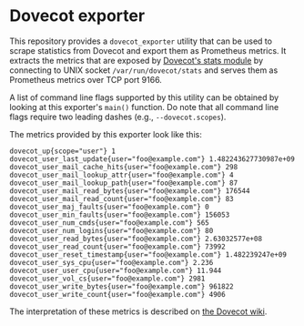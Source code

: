 # Dovecot exporter

This repository provides a `dovecot_exporter` utility that can be used
to scrape statistics from Dovecot and export them as Prometheus metrics.
It extracts the metrics that are exposed by
[Dovecot's stats module](https://wiki2.dovecot.org/Statistics/Old) by
connecting to UNIX socket `/var/run/dovecot/stats` and serves them as
Prometheus metrics over TCP port 9166.

A list of command line flags supported by this utility can be obtained
by looking at this exporter's `main()` function. Do note that all
command line flags require two leading dashes (e.g.,
`--dovecot.scopes`).

The metrics provided by this exporter look like this:

```
dovecot_up{scope="user"} 1
dovecot_user_last_update{user="foo@example.com"} 1.482243627730987e+09
dovecot_user_mail_cache_hits{user="foo@example.com"} 298
dovecot_user_mail_lookup_attr{user="foo@example.com"} 4
dovecot_user_mail_lookup_path{user="foo@example.com"} 87
dovecot_user_mail_read_bytes{user="foo@example.com"} 176544
dovecot_user_mail_read_count{user="foo@example.com"} 83
dovecot_user_maj_faults{user="foo@example.com"} 0
dovecot_user_min_faults{user="foo@example.com"} 156053
dovecot_user_num_cmds{user="foo@example.com"} 565
dovecot_user_num_logins{user="foo@example.com"} 80
dovecot_user_read_bytes{user="foo@example.com"} 2.63032577e+08
dovecot_user_read_count{user="foo@example.com"} 73992
dovecot_user_reset_timestamp{user="foo@example.com"} 1.482239247e+09
dovecot_user_sys_cpu{user="foo@example.com"} 2.236
dovecot_user_user_cpu{user="foo@example.com"} 11.944
dovecot_user_vol_cs{user="foo@example.com"} 2981
dovecot_user_write_bytes{user="foo@example.com"} 961822
dovecot_user_write_count{user="foo@example.com"} 4906
```

The interpretation of these metrics is described on
[the Dovecot wiki](https://wiki2.dovecot.org/Statistics/Old#Statistics_gathered).
